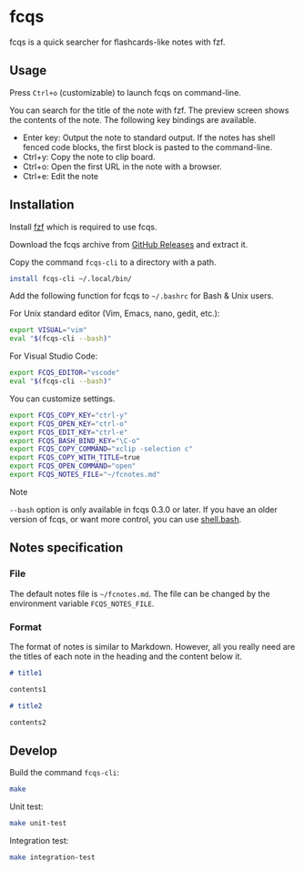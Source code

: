# fcqs

fcqs is a quick searcher for flashcards-like notes with fzf.

## Usage

Press `Ctrl+o` (customizable) to launch fcqs on command-line.

You can search for the title of the note with fzf.
The preview screen shows the contents of the note.
The following key bindings are available.

- Enter key: Output the note to standard output.
  If the notes has shell fenced code blocks, the first block is pasted to the command-line.
- Ctrl+y: Copy the note to clip board.
- Ctrl+o: Open the first URL in the note with a browser.
- Ctrl+e: Edit the note

## Installation

Install [fzf](https://github.com/junegunn/fzf) which is required to use fcqs.

Download the fcqs archive from [GitHub Releases](https://github.com/yendo/fcqs/releases) and extract it.

Copy the command `fcqs-cli` to a directory with a path.

``` sh
install fcqs-cli ~/.local/bin/
```

Add the following function for fcqs to `~/.bashrc` for Bash & Unix users.

For Unix standard editor (Vim, Emacs, nano, gedit, etc.):

``` bash
export VISUAL="vim"
eval "$(fcqs-cli --bash)"
```

For Visual Studio Code:

``` bash
export FCQS_EDITOR="vscode"
eval "$(fcqs-cli --bash)"
```

You can customize settings.

``` bash
export FCQS_COPY_KEY="ctrl-y"
export FCQS_OPEN_KEY="ctrl-o"
export FCQS_EDIT_KEY="ctrl-e"
export FCQS_BASH_BIND_KEY="\C-o"
export FCQS_COPY_COMMAND="xclip -selection c"
export FCQS_COPY_WITH_TITLE=true
export FCQS_OPEN_COMMAND="open"
export FCQS_NOTES_FILE="~/fcnotes.md"
```

> [!NOTE]
> `--bash` option is only available in fcqs 0.3.0 or later.
> If you have an older version of fcqs, or want more control,
> you can use [shell.bash](shell.bash).

## Notes specification

### File

The default notes file is `~/fcnotes.md`.
The file can be changed by the environment variable `FCQS_NOTES_FILE`.

### Format

The format of notes is similar to Markdown.
However, all you really need are the titles of each note in the heading
and the content below it.

``` markdown
# title1

contents1

# title2

contents2
```

## Develop

Build the command `fcqs-cli`:

``` sh
make
```

Unit test:

``` sh
make unit-test
```

Integration test:

``` sh
make integration-test
```
